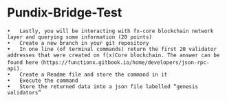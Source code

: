 # Pundix-Bridge-Test

	•	Lastly, you will be interacting with fx-core blockchain network layer and querying some information (20 points)
	•	Create a new branch in your git repository
	•	In one line (of terminal commands) return the first 20 validator addresses that were created on f(x)Core blockchain. The answer can be found here（https://functionx.gitbook.io/home/developers/json-rpc-api).
	•	Create a Readme file and store the command in it
	•	Execute the command
	•	Store the returned data into a json file labelled “genesis validators”



